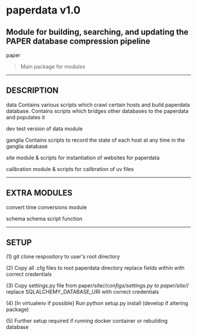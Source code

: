 paperdata v1.0
==============

Module for building, searching, and updating the PAPER database compression pipeline
------------------------------------------------------------------------------------

paper
>Main package for modules

-----------
DESCRIPTION
-----------

data
    Contains various scripts which crawl certain hosts and build paperdata database.
    Contains scripts which bridges other databases to the paperdata and populates it

dev
    test version of data module

ganglia
    Contains scripts to record the state of each host at any time in the ganglia database

site
    module & scripts for instantiation of websites for paperdata

calibration
    module & scripts for calibration of uv files

-------------
EXTRA MODULES
-------------

convert
    time conversions module

schema
    schema script function

-----
SETUP
-----

(1) git clone respository to user's root directory

(2) Copy all .cfg files to root paperdata directory
    replace fields within with correct credentials

(3) Copy settings.py file from paper/site/*/configs/settings.py to paper/site/*/
    replace SQLALCHEMY_DATABASE_URI with correct credentials

(4) [In virtualenv if possible] Run python setup.py install (develop if altering package)

(5) Further setup required if running docker container or rebuilding database
